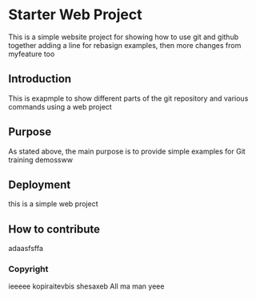 # Starter Web Project

This is a simple website project for
showing how to use git and github together
adding a line for rebasign examples, then more
changes from myfeature too

## Introduction

This is exapmple to show different parts 
of the git repository and various commands
using a web project

## Purpose

As stated above, the main purpose is to
provide simple examples for Git training demossww

## Deployment

this is a simple web project

## How to contribute

adaasfsffa

### Copyright

ieeeee kopiraitevbis shesaxeb All ma man yeee